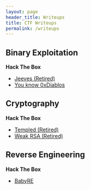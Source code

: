 ```yaml
---
layout: page
header_title: Writeups
title: CTF Writeups
permalink: /writeups
---
```

## Binary Exploitation
**Hack The Box**
- [Jeeves (Retired)](./writeups/hackthebox/pwn/jeeves.md)
- [You know 0xDiablos](./writeups/hackthebox/pwn/0xDiablos/0xDiablos.md)


## Cryptography
**Hack The Box**
- [Templed (Retired)](./writeups/hackthebox/cryptography/Templed/Templed.md)
- [Weak RSA (Retired)](./writeups/hackthebox/cryptography/weak_rsa/weak_rsa.md)


## Reverse Engineering
**Hack The Box**
- [BabyRE](./writeups/hackthebox/reversing/BabyRE/BabyRE.md)